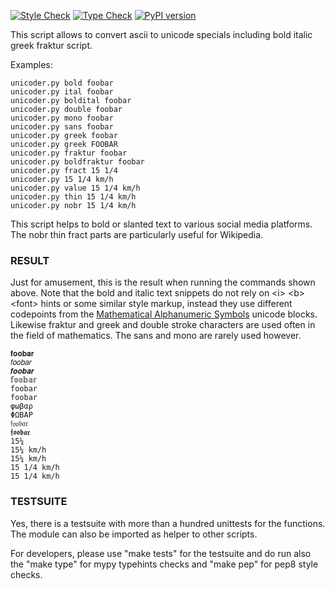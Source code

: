 [![Style Check](https://github.com/gdraheim/unicoder/actions/workflows/stylecheck.yml/badge.svg?event=push)](https://github.com/gdraheim/unicoder/actions/workflows/stylecheck.yml)
[![Type Check](https://github.com/gdraheim/unicoder/actions/workflows/typecheck.yml/badge.svg?event=push)](https://github.com/gdraheim/unicoder/actions/workflows/typecheck.yml)
[![PyPI version](https://badge.fury.io/py/unicoder.svg)](https://pypi.org/project/unicoder/)

This script allows to convert ascii to unicode specials 
including bold italic greek fraktur script.


Examples:

    unicoder.py bold foobar
    unicoder.py ital foobar
    unicoder.py boldital foobar
    unicoder.py double foobar
    unicoder.py mono foobar
    unicoder.py sans foobar
    unicoder.py greek foobar
    unicoder.py greek FOOBAR
    unicoder.py fraktur foobar
    unicoder.py boldfraktur foobar
    unicoder.py fract 15 1/4
    unicoder.py 15 1/4 km/h
    unicoder.py value 15 1/4 km/h
    unicoder.py thin 15 1/4 km/h
    unicoder.py nobr 15 1/4 km/h

This script helps to bold or slanted text to various social media platforms.
The nobr thin fract parts are particularly useful for Wikipedia.

### RESULT

Just for amusement, this is the result when running the commands shown above. 
Note that the bold and italic text snippets do not rely on \<i\> \<b\> \<font\> hints
or some similar style markup, instead they use different codepoints from the 
[Mathematical Alphanumeric Symbols](https://en.wikipedia.org/wiki/Mathematical_Alphanumeric_Symbols)
unicode blocks. Likewise fraktur and greek and double stroke characters are used 
often in the field of mathematics. The sans and mono are rarely used however.

    𝐟𝐨𝐨𝐛𝐚𝐫
    𝑓𝑜𝑜𝑏𝑎𝑟
    𝒇𝒐𝒐𝒃𝒂𝒓
    𝕗𝕠𝕠𝕓𝕒𝕣
    𝚏𝚘𝚘𝚋𝚊𝚛
    foobar
    φωβαρ
    ΦΩΒΑΡ
    𝔣𝔬𝔬𝔟𝔞𝔯
    𝖋𝖔𝖔𝖇𝖆𝖗
    15¼
    15¼ km/h
    15¼ km/h
    15 1/4 km/h
    15 1/4 km/h

### TESTSUITE

Yes, there is a testsuite with more than a hundred unittests for the functions.
The module can also be imported as helper to other scripts.

For developers, please use "make tests" for the testsuite and do run also
the "make type" for mypy typehints checks and "make pep" for pep8 style checks.



